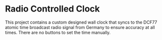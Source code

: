 # Radio Controlled Clock

This project contains a custom designed wall clock that syncs to the DCF77
atomic time broadcast radio signal from Germany to ensure accuracy at all
times. There are no buttons to set the time manually.
